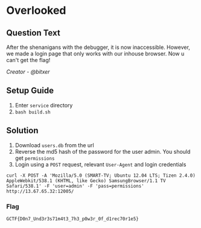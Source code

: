 # Overlooked

## Question Text

After the shenanigans with the debugger, it is now inaccessible. However, we made a login page that only works with our inhouse browser. Now u can't get the flag!

*Creator - @bitxer*

## Setup Guide
1. Enter `service` directory
2. `bash build.sh`

## Solution
1. Download `users.db` from the url
2. Reverse the md5 hash of the password for the user admin. You should get `permissions`
3. Login using a `POST` request, relevant `User-Agent` and login credentials
```
curl -X POST -A 'Mozilla/5.0 (SMART-TV; Ubuntu 12.04 LTS; Tizen 2.4.0) AppleWebkit/538.1 (KHTML, like Gecko) SamsungBrowser/1.1 TV Safari/538.1' -F 'user=admin' -F 'pass=permissions' http://13.67.65.32:12005/
```

### Flag
`GCTF{D0n7_Und3r3s71m4t3_7h3_p0w3r_0f_d1rec70r1e5}`
